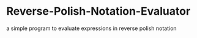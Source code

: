 # Reverse-Polish-Notation-Evaluator
 a simple program to evaluate expressions in reverse polish notation 

